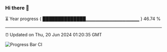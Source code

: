 ### Hi there 👋

⏳ Year progress { ██████████████▁▁▁▁▁▁▁▁▁▁▁▁▁▁▁▁ } 46.74 %

---

⏰ Updated on Thu, 20 Jun 2024 01:20:35 GMT

![Progress Bar CI](https://github.com/ZhaoGui/ZhaoGui/workflows/Progress%20Bar%20CI/badge.svg)
